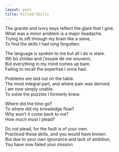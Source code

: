 ```yaml
---
layout: post
title: Killed Skills
---
```


The granite and ivory keys reflect the glare that I give. <br>
What was a minor problem is a major headache. <br>
Trying to sift through my brain like a sieve, <br>
To find the skills I had long forgotten. <br>

The language is spoken to me but all I do is stare. <br>
Wǒ bù zhīdào and j'essaie de me souvenir, <br>
But everything in my mind comes up bare. <br>
Failing to recall the expertise I once had. <br>

Problems are laid out on the table. <br>
The most integral part, and where pain was derived. <br>
I am now simply unable. <br>
To solve the puzzles I formerly knew. <br>

Where did the time go? <br>
To where did my knowledge flow? <br>
Why won’t it come back to me? <br>
How much must I plead? <br>

Do not plead, for the fault is of your own. <br>
Practiced these skills, and you would have known. <br>
But due to your own ignorance and lack of ambition, <br>
You have now failed your mission. <br>
